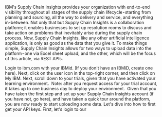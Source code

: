 IBM's Supply Chain Insights provides your organization with end-to-end visibility throughout all stages of the supply chain lifecycle - starting from planning and sourcing, all the way to delivery and service, and everything in-between. Not only that but Supply Chain Insights is a collaboration platform; it enables businesses to set up resolution rooms to discuss and take action on problems that inevitably arise during the supply chain process. Now, Supply Chain Insights, like any other artificial intelligence application, is only as good as the data that you give it. To make things simple, Supply Chain Insights allows for two ways to upload data into the platform - one via Excel sheet upload, and the other, which will be the focus of this article, via REST APIs. 


Login to ibm.com with your IBMid. (If you don't have an IBMiD, create one here). Next, click on the user icon in the top-right corner, and then click on My IBM. Next, scroll down to your trials, given that you have activated your learning environment. 
Note: after you request access for your trial account, it takes up to one business day to deploy your environment. 
Given that you have taken the first step and set up your Supply Chain Insights account (if you have not, go here), and have taken a quick tour around the platform, you are now ready to start uploading some data. Let's dive into how to first get your API keys.
First, let's login to our